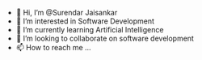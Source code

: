 - 👋 Hi, I’m @Surendar Jaisankar
- 👀 I’m interested in Software Development
- 🌱 I’m currently learning Artificial Intelligence
- 💞️ I’m looking to collaborate on software development
- 📫 How to reach me ...

<!---
Surendar-jai/Surendar-jai is a ✨ special ✨ repository because its `README.md` (this file) appears on your GitHub profile.
You can click the Preview link to take a look at your changes.
--->
